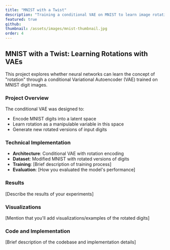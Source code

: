 ```yaml
---
title: "MNIST with a Twist"
description: "Training a conditional VAE on MNIST to learn image rotations"
featured: true
github: 
thumbnail: /assets/images/mnist-thumbnail.jpg
order: 4
---
```


## MNIST with a Twist: Learning Rotations with VAEs

This project explores whether neural networks can learn the concept of "rotation" through a conditional Variational Autoencoder (VAE) trained on MNIST digit images.

### Project Overview

The conditional VAE was designed to:
- Encode MNIST digits into a latent space
- Learn rotation as a manipulable variable in this space
- Generate new rotated versions of input digits

### Technical Implementation

- **Architecture**: Conditional VAE with rotation encoding
- **Dataset**: Modified MNIST with rotated versions of digits
- **Training**: [Brief description of training process]
- **Evaluation**: [How you evaluated the model's performance]

### Results

[Describe the results of your experiments]

### Visualizations

[Mention that you'll add visualizations/examples of the rotated digits]

### Code and Implementation

[Brief description of the codebase and implementation details]